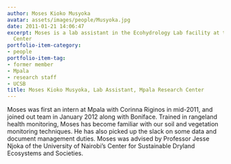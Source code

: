 ```yaml
---
author: Moses Kioko Musyoka
avatar: assets/images/people/Musyoka.jpg
date: 2011-01-21 14:06:47
excerpt: Moses is a lab assistant in the Ecohydrology Lab facility at the Mpala Research
  Center
portfolio-item-category:
- people
portfolio-item-tag:
- former member
- Mpala
- research staff
- UCSB
title: Moses Kioko Musyoka, Lab Assistant, Mpala Research Center
---
```


Moses was first an intern at Mpala with Corinna Riginos in mid-2011, and joined out team in January 2012 along with Boniface. Trained in rangeland health monitoring, Moses has become familiar with our soil and vegetation monitoring techniques. He has also picked up the slack on some data and document management duties. Moses was advised by Professor Jesse Njoka of the University of Nairobi’s Center for Sustainable Dryland Ecosystems and Societies.